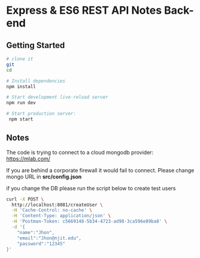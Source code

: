 Express & ES6 REST API Notes Back-end
==================================


Getting Started
---------------

```sh
# clone it
git 
cd 

# Install dependencies
npm install

# Start development live-reload server
npm run dev

# Start production server:
 npm start
```



Notes 
----------------------
The code is trying to connect to a cloud mongodb provider: https://mlab.com/

If you are behind a corporate firewall it would fail to connect. 
Please change mongo URL in **src/config.json**

if you change the DB please run the script below to create test users

```sh
curl -X POST \
  http://localhost:8081/createUser \
  -H 'Cache-Control: no-cache' \
  -H 'Content-Type: application/json' \
  -H 'Postman-Token: c5669148-5b34-4723-ad98-3ca596e89ba8' \
  -d '{
	"name":"Jhon",
	"email":"Jhon@njit.edu",
	"password":"12345"
}'

```

